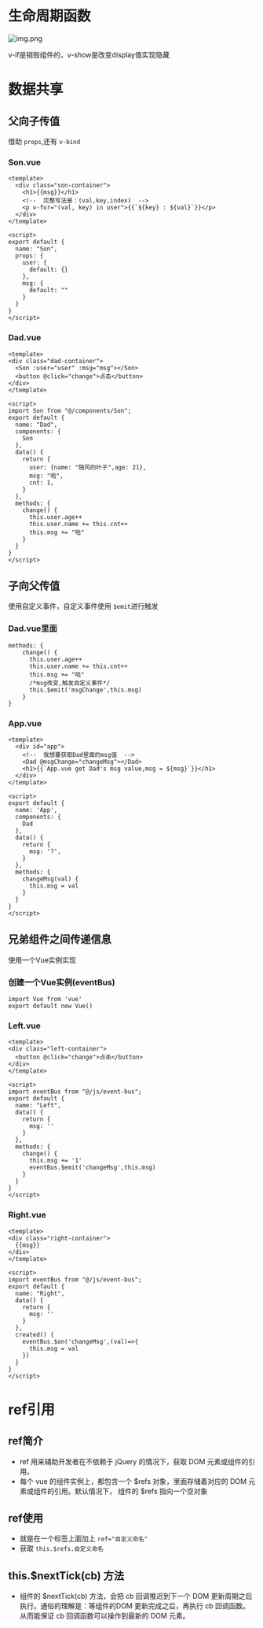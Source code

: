 # 生命周期函数
![img.png](img.png)

v-if是销毁组件的，v-show是改变display值实现隐藏

# 数据共享

## 父向子传值
借助 `props`,还有 `v-bind`
### Son.vue
```vue
<template>
  <div class="son-container">
    <h1>{{msg}}</h1>
    <!--  完整写法是：(val,key,index)  -->
    <p v-for="(val, key) in user">{{`${key} : ${val}`}}</p>
  </div>
</template>

<script>
export default {
  name: "Son",
  props: {
    user: {
      default: {}
    },
    msg: {
      default: ""
    }
  }
}
</script>
```
### Dad.vue
```vue
<template>
<div class="dad-container">
  <Son :user="user" :msg="msg"></Son>
  <button @click="change">点击</button>
</div>
</template>

<script>
import Son from "@/components/Son";
export default {
  name: "Dad",
  components: {
    Son
  },
  data() {
    return {
      user: {name: "随风的叶子",age: 21},
      msg: "哈",
      cnt: 1,
    }
  },
  methods: {
    change() {
      this.user.age++
      this.user.name += this.cnt++
      this.msg += "哈"
    }
  }
}
</script>
```

## 子向父传值
使用自定义事件，自定义事件使用 `$emit`进行触发
### Dad.vue里面
```vue
methods: {
    change() {
      this.user.age++
      this.user.name += this.cnt++
      this.msg += "哈"
      /*msg改变,触发自定义事件*/
      this.$emit('msgChange',this.msg)
    }
}
```
### App.vue
```vue
<template>
  <div id="app">
    <!--  我想要获取Dad里面的msg值  -->
    <Dad @msgChange="changeMsg"></Dad>
    <h1>{{`App.vue get Dad's msg value,msg = ${msg}`}}</h1>
  </div>
</template>

<script>
export default {
  name: 'App',
  components: {
    Dad
  },
  data() {
    return {
      msg: '?',
    }
  },
  methods: {
    changeMsg(val) {
      this.msg = val
    }
  }
}
</script>
```

## 兄弟组件之间传递信息
使用一个Vue实例实现
### 创建一个Vue实例(eventBus)
```vue
import Vue from 'vue'
export default new Vue()
```
### Left.vue
```vue
<template>
<div class="left-container">
  <button @click="change">点击</button>
</div>
</template>

<script>
import eventBus from "@/js/event-bus";
export default {
  name: "Left",
  data() {
    return {
      msg: ''
    }
  },
  methods: {
    change() {
      this.msg += '1'
      eventBus.$emit('changeMsg',this.msg)
    }
  }
}
</script>
```
### Right.vue
```vue
<template>
<div class="right-container">
  {{msg}}
</div>
</template>

<script>
import eventBus from "@/js/event-bus";
export default {
  name: "Right",
  data() {
    return {
      msg: ''
    }
  },
  created() {
    eventBus.$on('changeMsg',(val)=>{
      this.msg = val
    })
  }
}
</script>
```



# ref引用
## ref简介
- ref 用来辅助开发者在不依赖于 jQuery 的情况下，获取 DOM 元素或组件的引用。
- 每个 vue 的组件实例上，都包含一个 $refs 对象，里面存储着对应的 DOM 元素或组件的引用。默认情况下， 组件的 $refs 指向一个空对象
## ref使用
- 就是在一个标签上面加上 `ref="自定义命名"`
- 获取 `this.$refs.自定义命名`
## this.$nextTick(cb) 方法
- 组件的 $nextTick(cb) 方法，会把 cb 回调推迟到下一个 DOM 更新周期之后执行。通俗的理解是：等组件的DOM 更新完成之后，再执行 cb 回调函数。从而能保证 cb 回调函数可以操作到最新的 DOM 元素。
```vue

```